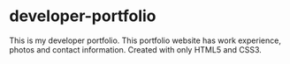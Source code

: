 # developer-portfolio
This is my developer portfolio. This portfolio website has work experience, photos and contact information. Created with only HTML5 and CSS3.
